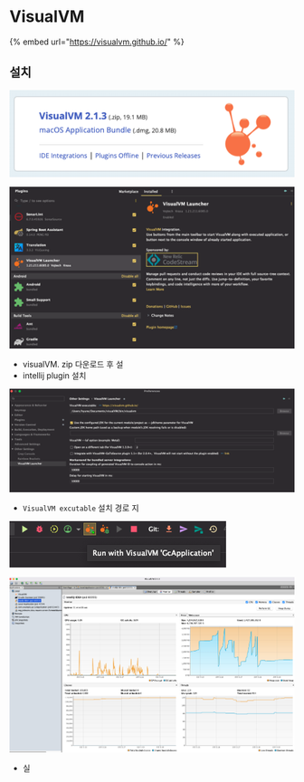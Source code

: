 # VisualVM

{% embed url="https://visualvm.github.io/" %}

## 설치

![](<../../.gitbook/assets/image (15).png>)

![](<../../.gitbook/assets/image (2).png>)

* visualVM. zip 다운로드 후 설
* intellij plugin 설치&#x20;



![](<../../.gitbook/assets/image (1).png>)

* `VisualVM excutable` 설치 경로 지&#x20;



![](<../../.gitbook/assets/image (9).png>)

![](<../../.gitbook/assets/image (13).png>)

* 실
